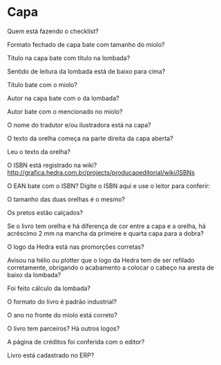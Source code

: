 # Capa

Quem está fazendo o checklist?

Formato fechado de capa bate com tamanho do miolo?

Título na capa bate com título na lombada?

Sentido de leitura da lombada está de baixo para cima?

Título bate com o miolo?

Autor na capa bate com o da lombada?

Autor bate com o mencionado no miolo?

O nome do tradutor e/ou ilustradora está na capa?

O texto da orelha começa na parte direita da capa aberta?

Leu o texto da orelha?

O ISBN está registrado na wiki?
http://grafica.hedra.com.br/projects/producaoeditorial/wiki/ISBNs

O EAN bate com o ISBN?
Digite o ISBN aqui e use o leitor para conferir:

O tamanho das duas orelhas é o mesmo?

Os pretos estão calçados?

Se o livro tem orelha e há diferença de cor entre 
a capa e a orelha, há acréscimo 2 mm na mancha da primeire e 
quarta capa para a dobra?

O logo da Hedra está nas promorções corretas?

Avisou na hélio ou plotter que o logo da Hedra tem de ser refilado 
corretamente, obrigando o acabamento a colocar o cabeço na 
aresta de baixo da lombada?

Foi feito cálculo da lombada?

O formato do livro é padrão industrial? 

O ano no fronte do miolo está correto?

O livro tem parceiros? Há outros logos?

A página de créditos foi conferida com o editor?

Livro está cadastrado no ERP?


